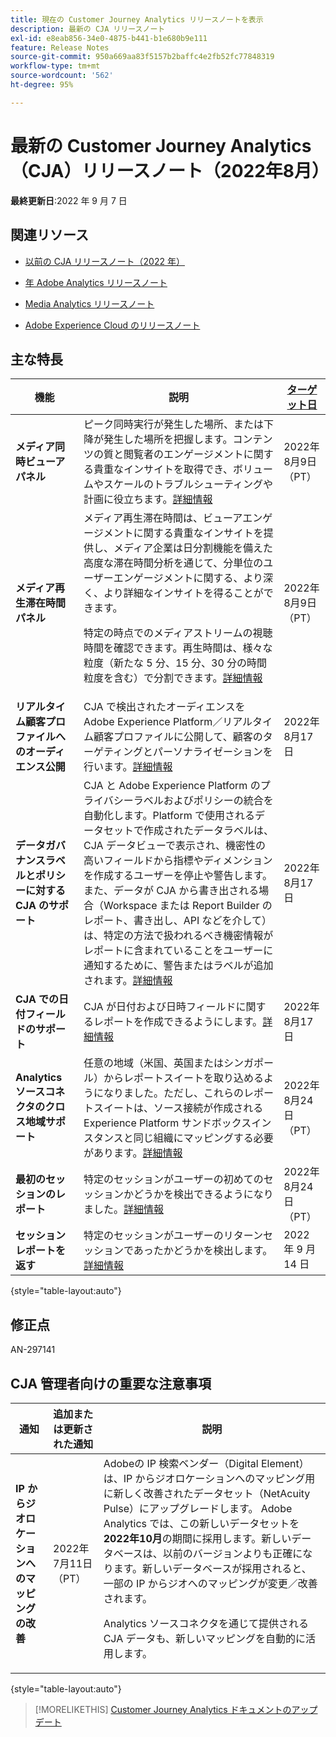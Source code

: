 ```yaml
---
title: 現在の Customer Journey Analytics リリースノートを表示
description: 最新の CJA リリースノート
exl-id: e8eab856-34e0-4875-b441-b1e680b9e111
feature: Release Notes
source-git-commit: 950a669aa83f5157b2baffc4e2fb52fc77848319
workflow-type: tm+mt
source-wordcount: '562'
ht-degree: 95%

---
```


# 最新の Customer Journey Analytics（CJA）リリースノート（2022年8月）

**最終更新日**:2022 年 9 月 7 日

## 関連リソース

* [以前の CJA リリースノート（2022 年）](/help/release-notes/2022.md)

* [年 Adobe Analytics リリースノート](https://experienceleague.adobe.com/docs/analytics/release-notes/latest.html?lang=ja)

* [Media Analytics リリースノート](https://experienceleague.adobe.com/docs/media-analytics/using/additional-resources/release-notes.html?lang=ja)

* [Adobe Experience Cloud のリリースノート](https://experienceleague.adobe.com/docs/release-notes/experience-cloud/current.html?lang=ja)

## 主な特長

| 機能 | 説明 | [ターゲット日](/help/release-notes/releases.md) |
| ----------- | ---------- | ----- |
| **メディア同時ビューアパネル** | ピーク同時実行が発生した場所、または下降が発生した場所を把握します。コンテンツの質と閲覧者のエンゲージメントに関する貴重なインサイトを取得でき、ボリュームやスケールのトラブルシューティングや計画に役立ちます。[詳細情報](https://experienceleague.adobe.com/docs/analytics-platform/using/cja-workspace/panels/media-concurrent-viewers.html?lang=ja) | 2022年8月9日（PT） |
| **メディア再生滞在時間パネル** | メディア再生滞在時間は、ビューアエンゲージメントに関する貴重なインサイトを提供し、メディア企業は日分割機能を備えた高度な滞在時間分析を通じて、分単位のユーザーエンゲージメントに関する、より深く、より詳細なインサイトを得ることができます。<p>特定の時点でのメディアストリームの視聴時間を確認できます。再生時間は、様々な粒度（新たな 5 分、15 分、30 分の時間粒度を含む）で分割できます。[詳細情報](https://experienceleague.adobe.com/docs/analytics-platform/using/cja-workspace/panels/media-playback-timespent/media-playback-time-spent.html?lang=ja) | 2022年8月9日（PT） |
| **リアルタイム顧客プロファイルへのオーディエンス公開** | CJA で検出されたオーディエンスを Adobe Experience Platform／リアルタイム顧客プロファイルに公開して、顧客のターゲティングとパーソナライゼーションを行います。[詳細情報](https://experienceleague.adobe.com/docs/analytics-platform/using/cja-components/audiences/audiences-overview.html?lang=ja) | 2022年8月17日 |
| **データガバナンスラベルとポリシーに対する CJA のサポート** | CJA と Adobe Experience Platform のプライバシーラベルおよびポリシーの統合を自動化します。Platform で使用されるデータセットで作成されたデータラベルは、CJA データビューで表示され、機密性の高いフィールドから指標やディメンションを作成するユーザーを停止や警告します。また、データが CJA から書き出される場合（Workspace または Report Builder のレポート、書き出し、API などを介して）は、特定の方法で扱われるべき機密情報がレポートに含まれていることをユーザーに通知するために、警告またはラベルが追加されます。[詳細情報](/help/data-views/data-governance.md) | 2022年8月17日 |
| **CJA での日付フィールドのサポート** | CJA が日付および日時フィールドに関するレポートを作成できるようにします。[詳細情報](/help/data-views/data-views-usecases.md#date) | 2022年8月17日 |
| **Analytics ソースコネクタのクロス地域サポート** | 任意の地域（米国、英国またはシンガポール）からレポートスイートを取り込めるようになりました。ただし、これらのレポートスイートは、ソース接続が作成される Experience Platform サンドボックスインスタンスと同じ組織にマッピングする必要があります。[詳細情報](https://experienceleague.adobe.com/docs/experience-platform/sources/ui-tutorials/create/adobe-applications/analytics.html?lang=ja) | 2022年8月24日（PT） |
| **最初のセッションのレポート** | 特定のセッションがユーザーの初めてのセッションかどうかを検出できるようになりました。[詳細情報](https://experienceleague.adobe.com/docs/analytics-platform/using/cja-dataviews/data-views-usecases.html?lang=ja#new-repeat) | 2022年8月24日（PT） |
| **セッションレポートを返す** | 特定のセッションがユーザーのリターンセッションであったかどうかを検出します。 [詳細情報](https://experienceleague.adobe.com/docs/analytics-platform/using/cja-dataviews/data-views-usecases.html?lang=en#new-repeat) | 2022 年 9 月 14 日 |

{style=&quot;table-layout:auto&quot;}

## 修正点

AN-297141

##  CJA 管理者向けの重要な注意事項

| 通知 | 追加または更新された通知 | 説明 |
| --- | --- | --- |
| **IP からジオロケーションへのマッピングの改善** | 2022年7月11日（PT） | Adobeの IP 検索ベンダー（Digital Element）は、IP からジオロケーションへのマッピング用に新しく改善されたデータセット（NetAcuity Pulse）にアップグレードします。 Adobe Analytics では、この新しいデータセットを **2022年10月**&#x200B;の期間に採用します。新しいデータベースは、以前のバージョンよりも正確になります。新しいデータベースが採用されると、一部の IP からジオへのマッピングが変更／改善されます。<p> Analytics ソースコネクタを通じて提供される CJA データも、新しいマッピングを自動的に活用します。 |

{style=&quot;table-layout:auto&quot;}

>[!MORELIKETHIS]
>[Customer Journey Analytics ドキュメントのアップデート](/help/release-notes/doc-changes.md)
